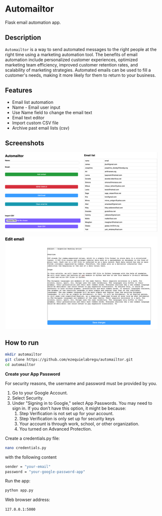 # Automailtor

Flask email automation app.

## Description

`Automailtor` is a way to send automated messages to the right people at the right time using a marketing automation tool. The benefits of email automation include personalized customer experiences, optimized marketing team efficiency, improved customer retention rates, and scalability of marketing strategies. Automated emails can be used to fill a customer's needs, making it more likely for them to return to your business.

## Features

- Email list automation
- Name - Email user input
- Use Name field to change the email text
- Email text editor
- Import custom CSV file
- Archive past email lists (csv)

## Screenshots

![demo-1](static/pics/demo-1.png)

![demo-2](static/pics/demo-2.png)

## How to run

```bash
mkdir automailtor
git clone https://github.com/ezequielabregu/automailtor.git
cd automailtor
```

**Create your App Password**

For security reasons, the username and password must be provided by you.

1. Go to your Google Account.
2. Select Security.
3. Under "Signing in to Google," select App Passwords. You may need to sign in. If you don’t have this option, it might be because:
   1. Step Verification is not set up for your account.
   2. Step Verification is only set up for security keys
   3. Your account is through work, school, or other organization.
   4. You turned on Advanced Protection.

Create a credentials.py file:

```bash
nano credentials.py
```

with the following content

```bash
sender = "your-email"
password = "your-google-password-app" 
```

Run the app:

```bash
python app.py
```
Web browser address:

`127.0.0.1:5000`
